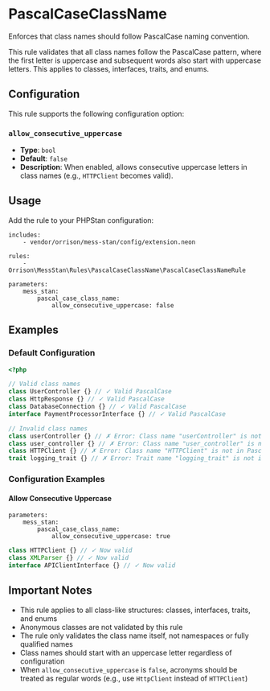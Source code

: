 # PascalCaseClassName

Enforces that class names should follow PascalCase naming convention.

This rule validates that all class names follow the PascalCase pattern, where the first letter is uppercase and subsequent words also start with uppercase letters. This applies to classes, interfaces, traits, and enums.

## Configuration

This rule supports the following configuration option:

### `allow_consecutive_uppercase`
- **Type**: `bool`
- **Default**: `false`
- **Description**: When enabled, allows consecutive uppercase letters in class names (e.g., `HTTPClient` becomes valid).

## Usage

Add the rule to your PHPStan configuration:

```neon
includes:
    - vendor/orrison/mess-stan/config/extension.neon

rules:
    - Orrison\MessStan\Rules\PascalCaseClassName\PascalCaseClassNameRule

parameters:
    mess_stan:
        pascal_case_class_name:
            allow_consecutive_uppercase: false
```

## Examples

### Default Configuration

```php
<?php

// Valid class names
class UserController {} // ✓ Valid PascalCase
class HttpResponse {} // ✓ Valid PascalCase
class DatabaseConnection {} // ✓ Valid PascalCase
interface PaymentProcessorInterface {} // ✓ Valid PascalCase

// Invalid class names
class userController {} // ✗ Error: Class name "userController" is not in PascalCase.
class user_controller {} // ✗ Error: Class name "user_controller" is not in PascalCase.
class HTTPClient {} // ✗ Error: Class name "HTTPClient" is not in PascalCase (consecutive uppercase not allowed by default).
trait logging_trait {} // ✗ Error: Trait name "logging_trait" is not in PascalCase.
```

### Configuration Examples

#### Allow Consecutive Uppercase

```neon
parameters:
    mess_stan:
        pascal_case_class_name:
            allow_consecutive_uppercase: true
```

```php
class HTTPClient {} // ✓ Now valid
class XMLParser {} // ✓ Now valid
interface APIClientInterface {} // ✓ Now valid
```

## Important Notes

- This rule applies to all class-like structures: classes, interfaces, traits, and enums
- Anonymous classes are not validated by this rule
- The rule only validates the class name itself, not namespaces or fully qualified names
- Class names should start with an uppercase letter regardless of configuration
- When `allow_consecutive_uppercase` is `false`, acronyms should be treated as regular words (e.g., use `HttpClient` instead of `HTTPClient`)
